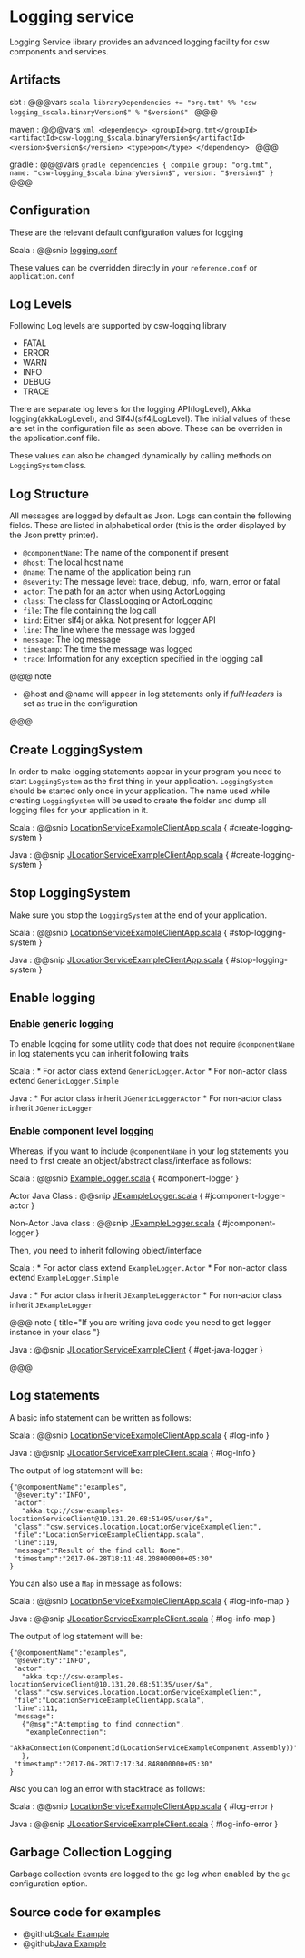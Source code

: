 # Logging service

Logging Service library provides an advanced logging facility for csw components and services. 
    
## Artifacts

sbt
:   @@@vars
    ```scala
    libraryDependencies += "org.tmt" %% "csw-logging_$scala.binaryVersion$" % "$version$"
    ```
    @@@

maven
:   @@@vars
    ```xml
    <dependency>
     <groupId>org.tmt</groupId>
     <artifactId>csw-logging_$scala.binaryVersion$</artifactId>
     <version>$version$</version>
     <type>pom</type>
    </dependency>
    ```
    @@@

gradle
:   @@@vars
    ```gradle
    dependencies {
      compile group: "org.tmt", name: "csw-logging_$scala.binaryVersion$", version: "$version$"
    }
    ```
    @@@
    
    
## Configuration

These are the relevant default configuration values for logging

Scala
:   @@snip [logging.conf](../../../../csw-logging/src/main/resources/logging.conf)

These values can be overridden directly in your `reference.conf` or `application.conf`

## Log Levels

Following Log levels are supported by csw-logging library

* FATAL
* ERROR
* WARN
* INFO
* DEBUG
* TRACE

There are separate log levels for the logging API(logLevel), Akka logging(akkaLogLevel), and Slf4J(slf4jLogLevel). The initial values of these are set in the configuration file as seen above. These can be overriden in the application.conf file.

These values can also be changed dynamically by calling methods on `LoggingSystem` class.

## Log Structure
All messages are logged by default as Json. Logs can contain the following fields. These are listed in alphabetical order (this is the order displayed by the Json pretty printer).

* `@componentName`: The name of the component if present
* `@host`: The local host name
* `@name`: The name of the application being run
* `@severity`: The message level: trace, debug, info, warn, error or fatal
* `actor`: The path for an actor when using ActorLogging
* `class`: The class for ClassLogging or ActorLogging
* `file`: The file containing the log call
* `kind`: Either slf4j or akka. Not present for logger API
* `line`: The line where the message was logged
* `message`: The log message
* `timestamp`: The time the message was logged
* `trace`: Information for any exception specified in the logging call



@@@ note

* @host and @name will appear in log statements only if _fullHeaders_ is set as true in the configuration

@@@

## Create LoggingSystem

In order to make logging statements appear in your program you need to start `LoggingSystem` as the first thing in your application.
`LoggingSystem` should be started only once in your application. The name used while creating `LoggingSystem` will be used to create
the folder and dump all logging files for your application in it.

Scala
:   @@snip [LocationServiceExampleClientApp.scala](../../../../examples/src/main/scala/csw/services/location/LocationServiceExampleClientApp.scala) { #create-logging-system }

Java
:   @@snip [JLocationServiceExampleClientApp.scala](../../../../examples/src/main/java/csw/services/location/JLocationServiceExampleClient.java) { #create-logging-system }

## Stop LoggingSystem

Make sure you stop the `LoggingSystem` at the end of your application.

Scala
:   @@snip [LocationServiceExampleClientApp.scala](../../../../examples/src/main/scala/csw/services/location/LocationServiceExampleClientApp.scala) { #stop-logging-system }

Java
:   @@snip [JLocationServiceExampleClientApp.scala](../../../../examples/src/main/java/csw/services/location/JLocationServiceExampleClient.java) { #stop-logging-system }


## Enable logging

### Enable generic logging
To enable logging for some utility code that does not require `@componentName` in log statements you can inherit following traits

Scala
:   * For actor class extend `GenericLogger.Actor`
    * For non-actor class extend `GenericLogger.Simple`

Java
:   * For actor class inherit `JGenericLoggerActor`
    * For non-actor class inherit `JGenericLogger`

### Enable component level logging
Whereas, if you want to include `@componentName` in your log statements you need to first create an object/abstract class/interface as follows:

Scala
:   @@snip [ExampleLogger.scala](../../../../examples/src/main/scala/csw/services/commons/ExampleLogger.scala) { #component-logger }

Actor Java Class
:   @@snip [JExampleLogger.scala](../../../../examples/src/main/java/csw/services/commons/JExampleLoggerActor.java) { #jcomponent-logger-actor }

Non-Actor Java class
:   @@snip [JExampleLogger.scala](../../../../examples/src/main/java/csw/services/commons/JExampleLogger.java) { #jcomponent-logger }


Then, you need to inherit following object/interface

Scala
:   * For actor class extend `ExampleLogger.Actor`
    * For non-actor class extend `ExampleLogger.Simple`
    
Java
:   * For actor class inherit `JExampleLoggerActor`
    * For non-actor class inherit `JExampleLogger`


@@@ note { title="If you are writing java code you need to get logger instance in your class "}

Java
:   @@snip [JLocationServiceExampleClient](../../../../examples/src/main/java/csw/services/location/JLocationServiceExampleClient.java) { #get-java-logger }

@@@


## Log statements

A basic info statement can be written as follows:

Scala
:   @@snip [LocationServiceExampleClientApp.scala](../../../../examples/src/main/scala/csw/services/location/LocationServiceExampleClientApp.scala) { #log-info }

Java
:   @@snip [JLocationServiceExampleClient.scala](../../../../examples/src/main/java/csw/services/location/JLocationServiceExampleClient.java) { #log-info }

The output of log statement will be:

```
{"@componentName":"examples",
 "@severity":"INFO",
 "actor":
   "akka.tcp://csw-examples-locationServiceClient@10.131.20.68:51495/user/$a",
 "class":"csw.services.location.LocationServiceExampleClient",
 "file":"LocationServiceExampleClientApp.scala",
 "line":119,
 "message":"Result of the find call: None",
 "timestamp":"2017-06-28T18:11:48.208000000+05:30"
}

```

You can also use a `Map` in message as follows:

Scala
 :   @@snip [LocationServiceExampleClientApp.scala](../../../../examples/src/main/scala/csw/services/location/LocationServiceExampleClientApp.scala) { #log-info-map }
 
Java
 :   @@snip [JLocationServiceExampleClient.scala](../../../../examples/src/main/java/csw/services/location/JLocationServiceExampleClient.java) { #log-info-map }

The output of log statement will be: 
 
```
{"@componentName":"examples",
 "@severity":"INFO",
 "actor":
   "akka.tcp://csw-examples-locationServiceClient@10.131.20.68:51135/user/$a",
 "class":"csw.services.location.LocationServiceExampleClient",
 "file":"LocationServiceExampleClientApp.scala",
 "line":111,
 "message":
   {"@msg":"Attempting to find connection",
    "exampleConnection":
      "AkkaConnection(ComponentId(LocationServiceExampleComponent,Assembly))"
   },
 "timestamp":"2017-06-28T17:17:34.848000000+05:30"
}

```
 
Also you can log an error with stacktrace as follows:
 
Scala
  :   @@snip [LocationServiceExampleClientApp.scala](../../../../examples/src/main/scala/csw/services/location/LocationServiceExampleClientApp.scala) { #log-error }
 
Java
 :   @@snip [JLocationServiceExampleClient.scala](../../../../examples/src/main/java/csw/services/location/JLocationServiceExampleClient.java) { #log-info-error }
 
## Garbage Collection Logging

Garbage collection events are logged to the gc log when enabled by the `gc` configuration option.

## Source code for examples

* @github[Scala Example](/examples/src/main/scala/csw/services/location/LocationServiceExampleClientApp.scala)
* @github[Java Example](/examples/src/main/java/csw/services/location/JLocationServiceExampleClient.java)
  
   
  




